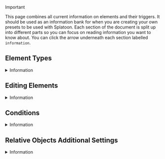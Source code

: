 > [!important]
>This page combines all current information on elements and their triggers. It should be used as an information bank for when you are creating your own presets to be used with Splatoon.
>Each section of the document is split up into different parts so you can focus on reading information you want to know about. You can click the arrow underneath each section labelled `information`.

## Element Types

<details>
  
<summary>Information</summary>

This area lists the common types of draws that you can find within Splatoon. Before creating your own presets, it is important you understand each type of draw and what it can do.

## Circles at fixed co-ordinates.

Circle draws can mark areas of the map with a circular shape. They can be used in a variety of ways such as marking an area to stand that you know is safe or reminding you where a tower is going to spawn that you need to take. They can be permanent draws, which stay on the map for the entire fight or they can be triggered by a specific mechanic in a fight. Support on understanding triggers and how to use them can be found [here](/Presets/TRIGGERTYPES.md).

![circlefixed](/docs/images/walkthrough/ccfixed.jpg)

## Circles relative to an object

Circle draws can also be used so that they are relative to an object or NPC. This means that, as the NPC moves, the circle draw can move with them. This is particularly useful in fights that are boss relative, where you are having difficulty finding your position and need a quick reminder. They can also rotate with the NPC/Object, so they are always at a fixed position relative to the NPC/Object you need.

![circlerelative](/docs/images/walkthrough/ccmovement.gif)

## Lines at fixed co-ordinates

Line draws can start at one part of the map and end at another. These can be used on mechanics where the line could tell you where you need to go to be safe for the next mechanic. It is possible to have an arrow at the end of the line to make this even more obvious.

![linefixed](/docs/images/walkthrough/lfixed.jpg)
![linearrow](/docs/images/walkthrough/larrow.jpg)

## Lines relative to an object

Line draws can also be used so that they are relative to an object or NPC. Much like the circles, they move as the NPC moves and can also be configured to rotate so they are always at a fixed position relative to the NPC/Object you need.

![Line Movement](https://github.com/user-attachments/assets/43593dd7-3919-4693-84c1-126c2c092eb3)

## Cone relative to an object

Cone draws can be extremely useful to show you how far an NPC attack reaches or how wide it is. These are particularly useful if the NPC attack is not usually telegraphed.

<img width="500" alt="Cone Object Related" src="https://github.com/user-attachments/assets/c8d07a17-5db2-43b5-87cb-3b08341cb257">

</details>

## Editing Elements

<details>

<summary> Information </summary>

Once you have selected a draw type that you want, the next step is to edit the draw so it is more effective for what you want it to do.

Depending on the element you have chosen, different editing options become available.

![ccediting](/docs/images/walkthrough/ccediting.png)
![ccrelativeediting](/docs/images/walkthrough/ccrelativeediting.png)

- **Reference Position and Offsets**
   - These two options move the element along the X,Y and Z axis. These can be changed independently to enable you to precisely put the element where you want. The cursor icon allows you to place the element on the screen at the location of your cursor. This makes placing circular elements particularly easy.
- **Stroke**
   - This enables you to change the colour of the element. You might find it useful to colour the element green for a safespot, for example.
  
![stroke](/docs/images/walkthrough/ccolours.png)
- **Thickness**
   - This changes the thickness of the line surrounding the element. Thicker lines might be easier to see on different maps.
     
![thickness](/docs/images/walkthrough/cthick.png)
- **Fill**
   - This changes the amount of colour within the element. At higher fill levels, you may not be able to see the floor at all.
     
  ![fill](/docs/images/walkthrough/cfill.png)
- **Radius**
   - This changes the size of the element. A higher value makes the element bigger and a smaller value makes it smaller.
     
  ![radius](/docs/images/walkthrough/esize.png)
- **Account for rotation**
   - This option ensures that the element rotates fixed to the object if it changes its direction. For example, if you want an element to be pointing east from an NPC and the NPC turns, this option will keep the element east.
- **Targetted Object**
   - Game object with specific data is *usually* the option you want to use when drawing object relative elements. You can either type the name of the NPC, use an NPC ID number or target the NPC in game and press the "target" button.
- **Single attribute**
   - For basic element drawing, NPC IDs will perform most of what you are looking for. However, for draws that you want to be shown when the boss uses a certain skill or animation, other options such as "VFX Path" are available. For elements you want to show during mechanics with debuffs, Icon ID can work particularly well.
- **Overlay Text**
   - This will enable you to write on the element and can be drawn on any element to provide information.
  
  ![safespot](/docs/images/walkthrough/ssexample.png)

</details>

## Conditions

<details>

<summary> Information </summary>

This area gives additional information on some of the conditions you can set when creating your elements.

![Trigger Types](/docs/images/walkthrough/ttypes.png)

- **Display Conditions**
  - Always shown draws the element on the screen permanently.
  - Only in combat draws the element when you begin combat with an NPC.
  - Only in instance draws the element when you enter a particular instance.
  - On trigger only draws the element on the screen when certain conditions are met, such as a boss using a certain skill. This is particularly power as it enables elements to be drawn that are not permanent throughout the fight. This reduces on screen clutter and can be used in some cases to draw multiple things at once.
 
- **Zone whitelist and blacklist**
  - Zone whitelist makes the elements only appear in certain instances, such as a particular fight.
  - Zone blacklist ensures the elements do not appear in certain instances.

- **Job Lock**
  - Job lock enables you to make certain elements appear only when you are on a particular class. For example, where a boss fight might have different safe spots for healer and red mage, you can create a draw that shows the healer safe spots or red mage safe spots depending on what class you are on.

The triggers listed below are advanced triggers and results can vary. You should experiment with these and understand them fully before using them in your presets.

- **Distance Limit**
  - This option can allow you to draw an element when you are close to it. For example, an element could be triggered when you are within a certain distance to remind you that you need to SPREAD and are too close to your partner.
  
![distancetrig](/docs/images/walkthrough/distancetrigger.gif)

- **Freeze**
  - This option allows you to trigger a draw and then redraw that draw in the same location every X seconds. For example, where AoEs are usually not drawn for you and alternate in a pattern, this trigger can allow you to draw the pattern each time it changes.

![freezetrig](/docs/images/walkthrough/freezetrigger.gif)

- **Enable Trigger**
  - This option allows you to trigger a draw when a certain condition is met. For example, when the boss casts a certain skil, when a debuff applies on you or when a certain map object appears. They can be used one after the other to draw different elements too.
 
  ![triggerexample](/docs/images/walkthrough/triggerexample.gif)
  
</details>

## Relative Objects Additional Settings

<details>

<summary>Information</summary>

This information area details the different settings you can use when creating elements that are relative to an object. There are more settings available but these are the ones I have used personally. These settings do not apply when you are creating fixed elements!

![robjectsettings](/docs/images/walkthrough/robjectssettings.png)

- **Single Attribute**
  - Name (case-insensitive, partial) will allow you to search for the NPC you want your element to be relative to. This is their name shown in the game. Splatoon will offer you the chance to convert the name into their NPC ID, which is recommended when creating international presets.
  - Model ID will allow you to draw the element from a certain model that matches the ID you put in.
  - Object ID will allow you to draw the element from a certain object that matches the ID you put in. This has very rare use case scenarios as object ID tends to change on each instance.
  - Data ID will allow you to draw the element from a certain piece of data that matches the ID you put in.
  - NPC ID will allow you to draw the element from a certain NPC that matches the ID you put in. This is useful for NPCs that are invisible and cannot be targetted but exist to cast spells during fights.
  - VFX Path will allow you to draw the element using a VFX that occurs within a fight. This is useful for spells that do not have different IDs but are triggered when the boss activates a directional attack that uses different VFXs.
  - Icon ID will allow you to draw the element when an Icon appears, whether it be a debuff, status effect or positive effect you place on yourself or the boss.
 
- **Targetability**
   - Targetable only will mean the element will only be drawn when a targetable ID placed in the "single attribute" section has been spawned.
   - Untargetable only will mean the element will only be drawn when an untargetable ID placed in the "single attribute" section has been spawned.
   - Visible characters only will mean the element appears when a matching ID placed in the "single attribute" section has been spawned and is also visible to the player.
   - Unticking the `visible characters only` option is necessary when you want to draw elements from invisble NPCs.

- **While casting**
  - This option enables you to set the element to be drawn when the ID placed in `single attribute` has cast a certain spell. You can place the spell in the box by using its written name or the spell ID.
  - `Limit by cast time` becomes available when you tick `while casting`. This means that you can set the element to be drawn within a set amount of time. For example, if a spell has a 7 second cast time and you set it to 0 - 1, the element will be drawn as long as all other condiitions are met. This is particularly useful when you want to `freeze` an element within a certain time period.
 
- **Status Requirement**
  - This option enables you to set the element to be drawn when a character or NPC is affected by a certain status. For example, they have a poison stack or a certain status debuff that they need to solve a mechanic.

- **Distance limit**
  - This option enables you to set the element to be drawn when you are within a certain distance away from the `single attribute`. This is useful if you want something to be draw when you enter a tower or a knockback area.

- **Rotation Limit**
  - This option sets a minimum and maximum limit on the amount an element can move when the boss moves. This prevents the draw from being incorrect if the boss turns a certain amount.

- **Object life time**
  - This option links the element drawn to the lifetime of an object. For example, if the object lasts 7 seconds and creates a knockback, the element can be drawn for 7 seconds and then be removed.

- **Tether info**
  - This option links the element to the creation or expiration of a tether. This is useful in mechanics where the boss tethers an NPC to delay an AOE being cast or where you are tethered to an NPC and must stay within a certain range.
 
- **Offset**
  - These co-ordinates can be changed so the element is drawn away from the ID in `Single attribute`. This is useful for invisible actors where the spell ID may originate at the boss location but the safe area is actually a certain distance away.

- **Radius**
  - This option changes how much space the element you are drawing covers. It can be useful when trying to account for the bosses hitbox.
  - `+targethitbox` is useful when the spell hit box is only as wide as the boss itself. This means you don't need to fiddle with radius values.
  - `Donut` changes the way radius works by drawing the element outside of the radius rather than inside it. This is useful where danger areas might be outside of a specific spot and you want to show people the radius of that danger area.
  - `line end style` only becomes applicable if you have set the radius of the element to 0. It enables you to change the end of the element into a shape, such as an arrow. This is useful if you need to tell somebody where to go.

- **Overlay text**
  - This option draws text on your element and can be useful if you want to highlight a `safespot` or the fact that someone has `1 stack` of a particular debuff.  
  




  
</details>
